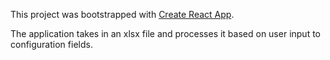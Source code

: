 This project was bootstrapped with [Create React App](https://github.com/facebookincubator/create-react-app).

The application takes in an xlsx file and processes it based on user input to configuration fields.
